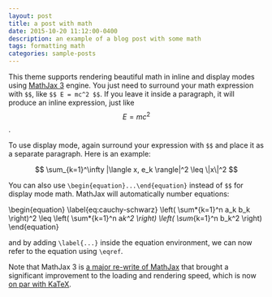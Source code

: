 ```yaml
---
layout: post
title: a post with math
date: 2015-10-20 11:12:00-0400
description: an example of a blog post with some math
tags: formatting math
categories: sample-posts
---
```


This theme supports rendering beautiful math in inline and display modes using [MathJax 3](https://www.mathjax.org/) engine. You just need to surround your math expression with `$$`, like `$$ E = mc^2 $$`. If you leave it inside a paragraph, it will produce an inline expression, just like $$ E = mc^2 $$.

To use display mode, again surround your expression with `$$` and place it as a separate paragraph. Here is an example:

$$
\sum_{k=1}^\infty |\langle x, e_k \rangle|^2 \leq \|x\|^2
$$

You can also use `\begin{equation}...\end{equation}` instead of `$$` for display mode math.
MathJax will automatically number equations:

\begin{equation}
\label{eq:cauchy-schwarz}
\left( \sum*{k=1}^n a_k b_k \right)^2 \leq \left( \sum*{k=1}^n a*k^2 \right) \left( \sum*{k=1}^n b_k^2 \right)
\end{equation}

and by adding `\label{...}` inside the equation environment, we can now refer to the equation using `\eqref`.

Note that MathJax 3 is [a major re-write of MathJax](https://docs.mathjax.org/en/latest/upgrading/whats-new-3.0.html) that brought a significant improvement to the loading and rendering speed, which is now [on par with KaTeX](http://www.intmath.com/cg5/katex-mathjax-comparison.php).
